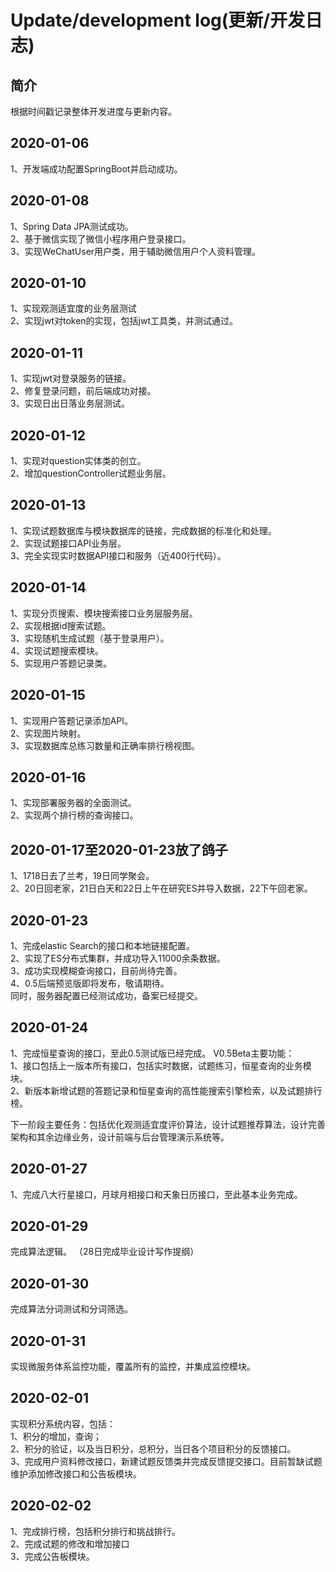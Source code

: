 # Update/development log(更新/开发日志)

## 简介

根据时间戳记录整体开发进度与更新内容。
## 2020-01-06
1、开发端成功配置SpringBoot并启动成功。
## 2020-01-08
1、Spring Data JPA测试成功。  
2、基于微信实现了微信小程序用户登录接口。  
3、实现WeChatUser用户类，用于辅助微信用户个人资料管理。
## 2020-01-10
1、实现观测适宜度的业务层测试  
2、实现jwt对token的实现，包括jwt工具类，并测试通过。
## 2020-01-11
1、实现jwt对登录服务的链接。  
2、修复登录问题，前后端成功对接。  
3、实现日出日落业务层测试。  
## 2020-01-12
1、实现对question实体类的创立。  
2、增加questionController试题业务层。  

## 2020-01-13
1、实现试题数据库与模块数据库的链接，完成数据的标准化和处理。  
2、实现试题接口API业务层。  
3、完全实现实时数据API接口和服务（近400行代码）。

## 2020-01-14
1、实现分页搜索、模块搜索接口业务层服务层。  
2、实现根据id搜索试题。  
3、实现随机生成试题（基于登录用户）。  
4、实现试题搜索模块。  
5、实现用户答题记录类。  

## 2020-01-15
1、实现用户答题记录添加API。  
2、实现图片映射。  
3、实现数据库总练习数量和正确率排行榜视图。  

##  2020-01-16 
1、实现部署服务器的全面测试。  
2、实现两个排行榜的查询接口。

## 2020-01-17至2020-01-23放了鸽子
1、1718日去了兰考，19日同学聚会。  
2、20日回老家，21日白天和22日上午在研究ES并导入数据，22下午回老家。

## 2020-01-23
1、完成elastic Search的接口和本地链接配置。    
2、实现了ES分布式集群，并成功导入11000余条数据。  
3、成功实现模糊查询接口，目前尚待完善。   
4、0.5后端预览版即将发布，敬请期待。  
同时，服务器配置已经测试成功，备案已经提交。

## 2020-01-24
1、完成恒星查询的接口，至此0.5测试版已经完成。 
V0.5Beta主要功能：  
1、接口包括上一版本所有接口，包括实时数据，试题练习，恒星查询的业务模块。  
2、新版本新增试题的答题记录和恒星查询的高性能搜索引擎检索，以及试题排行榜。

下一阶段主要任务：包括优化观测适宜度评价算法，设计试题推荐算法，设计完善架构和其余边缘业务，设计前端与后台管理演示系统等。

## 2020-01-27  
1、完成八大行星接口，月球月相接口和天象日历接口，至此基本业务完成。  

## 2020-01-29
完成算法逻辑。  （28日完成毕业设计写作提纲）  

## 2020-01-30  
完成算法分词测试和分词筛选。   

## 2020-01-31  
实现微服务体系监控功能，覆盖所有的监控，并集成监控模块。  

## 2020-02-01
实现积分系统内容，包括：  
1、积分的增加，查询；  
2、积分的验证，以及当日积分，总积分，当日各个项目积分的反馈接口。  
3、完成用户资料修改接口，新建试题反馈类并完成反馈提交接口。目前暂缺试题维护添加修改接口和公告板模块。  
## 2020-02-02
1、完成排行榜，包括积分排行和挑战排行。  
2、完成试题的修改和增加接口  
3、完成公告板模块。  